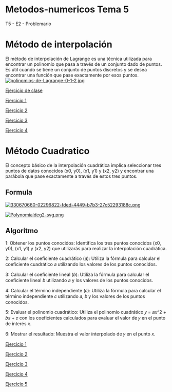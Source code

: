 # Metodos-numericos Tema 5
T5 - E2 - Problemario
# Método de interpolación
El método de interpolación de Lagrange es una técnica utilizada para encontrar un polinomio que pasa a través de un conjunto dado de puntos. 
Es útil cuando se tiene un conjunto de puntos discretos y se desea encontrar una función que pase exactamente por esos puntos.
[![polinomios-de-Lagrange-0-1-2.jpg](https://i.postimg.cc/XJwXhsXP/polinomios-de-Lagrange-0-1-2.jpg)](https://postimg.cc/zbGJHSCw)

[Ejercicio de clase](Ejerciciodeclase.java)

[Ejercicio 1](Ejercicio1.java)

[Ejercicio 2](Ejercicio2.java)

[Ejercicio 3](Ejercicio3.java)

[Ejercicio 4](Ejercicio4.java)

# Método Cuadratico

El concepto básico de la interpolación cuadrática implica seleccionar tres puntos de datos conocidos (x0, y0), (x1, y1) y (x2, y2) y encontrar una parábola que pase exactamente a través de estos tres puntos.

## Formula

[![330670660-02296822-fded-4449-b7b3-27c52293188c.png](https://i.postimg.cc/sg3DqFYb/330670660-02296822-fded-4449-b7b3-27c52293188c.png)](https://postimg.cc/BXw0PVwC)

[![Polynomialdeg2-svg.png](https://i.postimg.cc/Y0NW4Gbt/Polynomialdeg2-svg.png)](https://postimg.cc/y3ddtNMG)

## Algoritmo

1: Obtener los puntos conocidos: Identifica los tres puntos conocidos (x0, y0), (x1, y1) y (x2, y2) que utilizarás para realizar la interpolación cuadrática.

2: Calcular el coeficiente cuadrático (𝑎): Utiliza la fórmula para calcular el coeficiente cuadrático 𝑎 utilizando los valores de los puntos conocidos.

3: Calcular el coeficiente lineal (𝑏): Utiliza la fórmula para calcular el coeficiente lineal 𝑏 utilizando 𝑎 y los valores de los puntos conocidos.

4: Calcular el término independiente (𝑐): Utiliza la fórmula para calcular el término independiente 𝑐 utilizando 𝑎, 𝑏 y los valores de los puntos conocidos.

5: Evaluar el polinomio cuadrático: Utiliza el polinomio cuadrático 𝑦 = 𝑎𝑥^2 + 𝑏𝑥 + 𝑐 con los coeficientes calculados para evaluar el valor de 𝑦 en el punto de interés 𝑥.

6: Mostrar el resultado: Muestra el valor interpolado de 𝑦 en el punto 𝑥.

[Ejercicio 1](Ejercicio1C.java)

[Ejercicio 2](Ejercicio2C.java)

[Ejercicio 3](Ejercicio3C.java)

[Ejercicio 4](Ejercicio4C.java)

[Ejercicio 5](Ejercicio5C.java)











